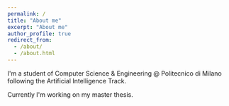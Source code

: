 ```yaml
---
permalink: /
title: "About me"
excerpt: "About me"
author_profile: true
redirect_from: 
  - /about/
  - /about.html
---
```


I'm a student of Computer Science & Engineering @ Politecnico di Milano following the Artificial Intelligence Track. 

Currently I'm working on my master thesis.